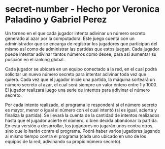 # secret-number - Hecho por Veronica Paladino y Gabriel Perez
Un torneo en el que cada jugador intenta adivinar un número secreto generado al azar por la computadora.
Este juego cuenta con un administrador que se encarga de registrar los jugadores que participan del mismo así como de administrar las partidas que estos juegan. Cada jugador puede intentar adivinar tantos números como desee, para así aumentar su posición en el ranking global.

Cada jugador se ubicará en un equipo conectado a la red, en el cual podrá solicitar un nuevo número secreto para intentar adivinar toda vez que quiera. Cada vez que el jugador inicie una partida, la máquina sorteará un número secreto al azar, el cual será siempre un valor entero entre 1 y 1000. El jugador realizará luego una serie de intentos para adivinar el número secreto.

Por cada intento realizado, el programa le responderá si el número secreto es mayor, menor o igual al número con el cual intentó (si es igual, acierta y finaliza la partida). Se llevará la cuenta de la cantidad de intentos realizados hasta que el jugador acierte el número, o bien decida abandonar la partida. En esta versión a desarrollar, los jugadores no jugarán unos contra otros, sino que lo harán contra el programa. Podrá haber varios jugadores jugando al mismo tiempo contra el programa (cada uno ubicado en uno de los equipos de la red, adivinando su propio número secreto).
